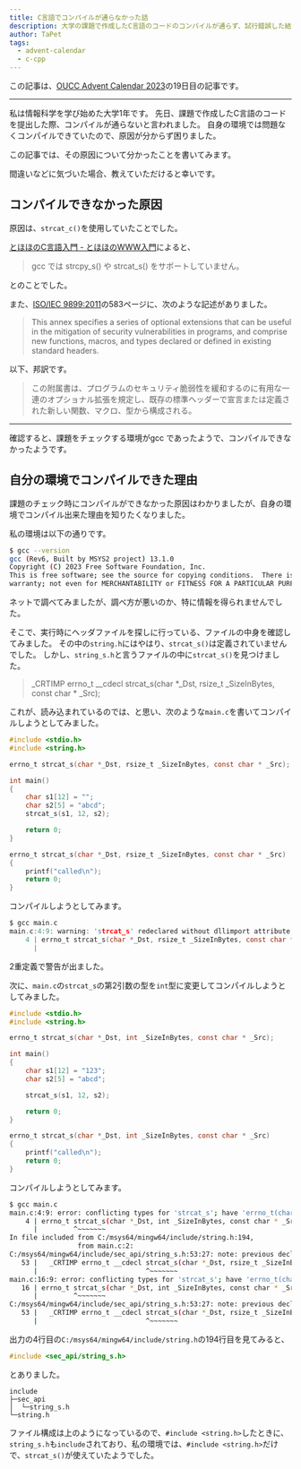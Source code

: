 ```yaml
---
title: C言語でコンパイルが通らなかった話
description: 大学の課題で作成したC言語のコードのコンパイルが通らず、試行錯誤した結果を記事にしました。
author: TaPet
tags:
  - advent-calendar
  - c-cpp
---
```


この記事は、[OUCC Advent Calendar 2023](https://adventar.org/calendars/9315)の19日目の記事です。

---

私は情報科学を学び始めた大学1年です。
先日、課題で作成したC言語のコードを提出した際、コンパイルが通らないと言われました。
自身の環境では問題なくコンパイルできていたので、原因が分からず困りました。

この記事では、その原因について分かったことを書いてみます。

間違いなどに気づいた場合、教えていただけると幸いです。

## コンパイルできなかった原因
原因は、```strcat_c()```を使用していたことでした。

[とほほのC言語入門 - とほほのWWW入門](https://www.tohoho-web.com/ex/c-lang.html)によると、
>gcc では strcpy_s() や strcat_s() をサポートしていません。

とのことでした。

また、[ISO/IEC 9899:2011](https://www.open-std.org/jtc1/sc22/wg14/www/docs/n1570.pdf)の583ページに、次のような記述がありました。
>This annex specifies a series of optional extensions that can be useful in the mitigation of security vulnerabilities in programs, and comprise new functions, macros, and types declared or defined in existing standard headers.

以下、邦訳です。
>この附属書は、プログラムのセキュリティ脆弱性を緩和するのに有用な一連のオプショナル拡張を規定し、既存の標準ヘッダーで宣言または定義された新しい関数、マクロ、型から構成される。

---
確認すると、課題をチェックする環境がgcc であったようで、コンパイルできなかったようです。

## 自分の環境でコンパイルできた理由
課題のチェック時にコンパイルができなかった原因はわかりましたが、自身の環境でコンパイル出来た理由を知りたくなりました。

私の環境は以下の通りです。

```bash
$ gcc --version
gcc (Rev6, Built by MSYS2 project) 13.1.0
Copyright (C) 2023 Free Software Foundation, Inc.
This is free software; see the source for copying conditions.  There is NO
warranty; not even for MERCHANTABILITY or FITNESS FOR A PARTICULAR PURPOSE.
```

ネットで調べてみましたが、調べ方が悪いのか、特に情報を得られませんでした。

そこで、実行時にヘッダファイルを探しに行っている、ファイルの中身を確認してみました。
その中の```string.h```にはやはり、```strcat_s()```は定義されていませんでした。
しかし、```string_s.h```と言うファイルの中に```strcat_s()```を見つけました。
>_CRTIMP errno_t __cdecl strcat_s(char *_Dst, rsize_t _SizeInBytes, const char * _Src);


これが、読み込まれているのでは、と思い、次のような``main.c``を書いてコンパイルしようとしてみました。

```c
#include <stdio.h>
#include <string.h>

errno_t strcat_s(char *_Dst, rsize_t _SizeInBytes, const char * _Src);

int main()
{
    char s1[12] = "";
    char s2[5] = "abcd";
    strcat_s(s1, 12, s2);

    return 0;
}

errno_t strcat_s(char *_Dst, rsize_t _SizeInBytes, const char * _Src)
{
    printf("called\n");
    return 0;
}
```

コンパイルしようとしてみます。

```c
$ gcc main.c
main.c:4:9: warning: 'strcat_s' redeclared without dllimport attribute: previous dllimport ignored [-Wattributes]
    4 | errno_t strcat_s(char *_Dst, rsize_t _SizeInBytes, const char * _Src);
      |
```

2重定義で警告が出ました。

次に、```main.c```の```strcat_s```の第2引数の型を```int```型に変更してコンパイルしようとしてみました。

```c
#include <stdio.h>
#include <string.h>

errno_t strcat_s(char *_Dst, int _SizeInBytes, const char * _Src);

int main()
{
    char s1[12] = "123";
    char s2[5] = "abcd";

    strcat_s(s1, 12, s2);

    return 0;
}

errno_t strcat_s(char *_Dst, int _SizeInBytes, const char * _Src)
{
    printf("called\n");
    return 0;
}
```

コンパイルしようとしてみます。

```bash
$ gcc main.c
main.c:4:9: error: conflicting types for 'strcat_s'; have 'errno_t(char *, int,  const char *)' {aka 'int(char *, int,  const char *)'}
    4 | errno_t strcat_s(char *_Dst, int _SizeInBytes, const char * _Src);
      |         ^~~~~~~~
In file included from C:/msys64/mingw64/include/string.h:194,
                 from main.c:2:
C:/msys64/mingw64/include/sec_api/string_s.h:53:27: note: previous declaration of 'strcat_s' with type 'errno_t(char *, rsize_t,  const char *)' {aka 'int(char *, long long unsigned int,  const char *)'}
   53 |   _CRTIMP errno_t __cdecl strcat_s(char *_Dst, rsize_t _SizeInBytes, const char * _Src);
      |                           ^~~~~~~~
main.c:16:9: error: conflicting types for 'strcat_s'; have 'errno_t(char *, int,  const char *)' {aka 'int(char *, int,  const char *)'}
   16 | errno_t strcat_s(char *_Dst, int _SizeInBytes, const char * _Src)
      |         ^~~~~~~~
C:/msys64/mingw64/include/sec_api/string_s.h:53:27: note: previous declaration of 'strcat_s' with type 'errno_t(char *, rsize_t,  const char *)' {aka 'int(char *, long long unsigned int,  const char *)'}
   53 |   _CRTIMP errno_t __cdecl strcat_s(char *_Dst, rsize_t _SizeInBytes, const char * _Src);
      |                           ^~~~~~~~
```

出力の4行目の```C:/msys64/mingw64/include/string.h```の194行目を見てみると、

```c
#include <sec_api/string_s.h>
```

とありました。

```
include
├─sec_api
│  └─string_s.h
└─string.h
```

ファイル構成は上のようになっているので、```#include <string.h>```したときに、
```string_s.h```も```include```されており、私の環境では、```#include <string.h>```だけで、```strcat_s()```が使えていたようでした。
